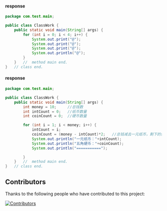 ####  response

```java
package com.test.main;

public class ClassWork {
    public static void main(String[] args) {
        for (int i = 0; i < 4; i++) {
            System.out.print("@");
            System.out.print("@");
            System.out.print("@");
            System.out.println("@");
        }
    }   //  method main end.
}   // class end.
```

#### response

```java
package com.test.main;

public class ClassWork {
    public static void main(String[] args) {
        int money = 10;     //总钱数
        int intCount = 0;   //纸币数量
        int coinCount = 0;  //硬币数量

        for (int i = 1; i < money; i++) {
            intCount = i;
            coinCount = (money - intCount)*2;	//总钱减去一元纸币，剩下的值*2为硬币数量
            System.out.println("一元纸币："+intCount);
            System.out.println("五角硬币："+coinCount);
            System.out.println("===========");

        }
    }   //  method main end.
}   // class end.

```

## Contributors

Thanks to the following people who have contributed to this project:

[![Contributors](https://img.shields.io/github/contributors/dfjkfkf/your-repo.svg)](https://github.com/dfjkfkf/your-repo/graphs/contributors)

